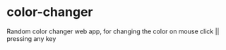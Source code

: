 # color-changer
Random color changer web app, for changing the color on mouse click || pressing any key
